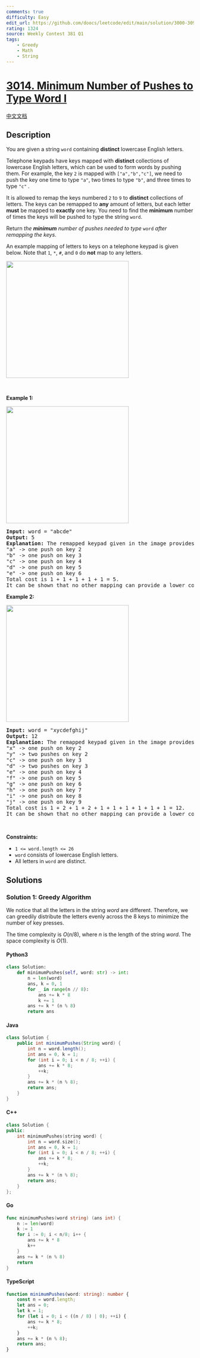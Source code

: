 ```yaml
---
comments: true
difficulty: Easy
edit_url: https://github.com/doocs/leetcode/edit/main/solution/3000-3099/3014.Minimum%20Number%20of%20Pushes%20to%20Type%20Word%20I/README_EN.md
rating: 1324
source: Weekly Contest 381 Q1
tags:
    - Greedy
    - Math
    - String
---
```


<!-- problem:start -->

# [3014. Minimum Number of Pushes to Type Word I](https://leetcode.com/problems/minimum-number-of-pushes-to-type-word-i)

[中文文档](/solution/3000-3099/3014.Minimum%20Number%20of%20Pushes%20to%20Type%20Word%20I/README.md)

## Description

<!-- description:start -->

<p>You are given a string <code>word</code> containing <strong>distinct</strong> lowercase English letters.</p>

<p>Telephone keypads have keys mapped with <strong>distinct</strong> collections of lowercase English letters, which can be used to form words by pushing them. For example, the key <code>2</code> is mapped with <code>[&quot;a&quot;,&quot;b&quot;,&quot;c&quot;]</code>, we need to push the key one time to type <code>&quot;a&quot;</code>, two times to type <code>&quot;b&quot;</code>, and three times to type <code>&quot;c&quot;</code> <em>.</em></p>

<p>It is allowed to remap the keys numbered <code>2</code> to <code>9</code> to <strong>distinct</strong> collections of letters. The keys can be remapped to <strong>any</strong> amount of letters, but each letter <strong>must</strong> be mapped to <strong>exactly</strong> one key. You need to find the <strong>minimum</strong> number of times the keys will be pushed to type the string <code>word</code>.</p>

<p>Return <em>the <strong>minimum</strong> number of pushes needed to type </em><code>word</code> <em>after remapping the keys</em>.</p>

<p>An example mapping of letters to keys on a telephone keypad is given below. Note that <code>1</code>, <code>*</code>, <code>#</code>, and <code>0</code> do <strong>not</strong> map to any letters.</p>
<img alt="" src="https://fastly.jsdelivr.net/gh/doocs/leetcode@main/solution/3000-3099/3014.Minimum%20Number%20of%20Pushes%20to%20Type%20Word%20I/images/keypaddesc.png" style="width: 329px; height: 313px;" />
<p>&nbsp;</p>
<p><strong class="example">Example 1:</strong></p>
<img alt="" src="https://fastly.jsdelivr.net/gh/doocs/leetcode@main/solution/3000-3099/3014.Minimum%20Number%20of%20Pushes%20to%20Type%20Word%20I/images/keypadv1e1.png" style="width: 329px; height: 313px;" />
<pre>
<strong>Input:</strong> word = &quot;abcde&quot;
<strong>Output:</strong> 5
<strong>Explanation:</strong> The remapped keypad given in the image provides the minimum cost.
&quot;a&quot; -&gt; one push on key 2
&quot;b&quot; -&gt; one push on key 3
&quot;c&quot; -&gt; one push on key 4
&quot;d&quot; -&gt; one push on key 5
&quot;e&quot; -&gt; one push on key 6
Total cost is 1 + 1 + 1 + 1 + 1 = 5.
It can be shown that no other mapping can provide a lower cost.
</pre>

<p><strong class="example">Example 2:</strong></p>
<img alt="" src="https://fastly.jsdelivr.net/gh/doocs/leetcode@main/solution/3000-3099/3014.Minimum%20Number%20of%20Pushes%20to%20Type%20Word%20I/images/keypadv1e2.png" style="width: 329px; height: 313px;" />
<pre>
<strong>Input:</strong> word = &quot;xycdefghij&quot;
<strong>Output:</strong> 12
<strong>Explanation:</strong> The remapped keypad given in the image provides the minimum cost.
&quot;x&quot; -&gt; one push on key 2
&quot;y&quot; -&gt; two pushes on key 2
&quot;c&quot; -&gt; one push on key 3
&quot;d&quot; -&gt; two pushes on key 3
&quot;e&quot; -&gt; one push on key 4
&quot;f&quot; -&gt; one push on key 5
&quot;g&quot; -&gt; one push on key 6
&quot;h&quot; -&gt; one push on key 7
&quot;i&quot; -&gt; one push on key 8
&quot;j&quot; -&gt; one push on key 9
Total cost is 1 + 2 + 1 + 2 + 1 + 1 + 1 + 1 + 1 + 1 = 12.
It can be shown that no other mapping can provide a lower cost.
</pre>

<p>&nbsp;</p>
<p><strong>Constraints:</strong></p>

<ul>
	<li><code>1 &lt;= word.length &lt;= 26</code></li>
	<li><code>word</code> consists of lowercase English letters.</li>
	<li>All letters in <code>word</code> are distinct.</li>
</ul>

<!-- description:end -->

## Solutions

<!-- solution:start -->

### Solution 1: Greedy Algorithm

We notice that all the letters in the string $word$ are different. Therefore, we can greedily distribute the letters evenly across the $8$ keys to minimize the number of key presses.

The time complexity is $O(n / 8)$, where $n$ is the length of the string $word$. The space complexity is $O(1)$.

<!-- tabs:start -->

#### Python3

```python
class Solution:
    def minimumPushes(self, word: str) -> int:
        n = len(word)
        ans, k = 0, 1
        for _ in range(n // 8):
            ans += k * 8
            k += 1
        ans += k * (n % 8)
        return ans
```

#### Java

```java
class Solution {
    public int minimumPushes(String word) {
        int n = word.length();
        int ans = 0, k = 1;
        for (int i = 0; i < n / 8; ++i) {
            ans += k * 8;
            ++k;
        }
        ans += k * (n % 8);
        return ans;
    }
}
```

#### C++

```cpp
class Solution {
public:
    int minimumPushes(string word) {
        int n = word.size();
        int ans = 0, k = 1;
        for (int i = 0; i < n / 8; ++i) {
            ans += k * 8;
            ++k;
        }
        ans += k * (n % 8);
        return ans;
    }
};
```

#### Go

```go
func minimumPushes(word string) (ans int) {
	n := len(word)
	k := 1
	for i := 0; i < n/8; i++ {
		ans += k * 8
		k++
	}
	ans += k * (n % 8)
	return
}
```

#### TypeScript

```ts
function minimumPushes(word: string): number {
    const n = word.length;
    let ans = 0;
    let k = 1;
    for (let i = 0; i < ((n / 8) | 0); ++i) {
        ans += k * 8;
        ++k;
    }
    ans += k * (n % 8);
    return ans;
}
```

<!-- tabs:end -->

<!-- solution:end -->

<!-- problem:end -->
